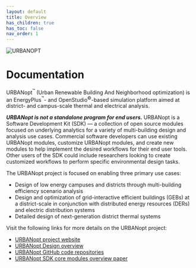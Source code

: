 ```yaml
---
layout: default
title: Overview
has_children: true
has_toc: false
nav_order: 1
---
```


![URBANOPT](doc_files/URBANopt-Logo-Stacked-2Color.png)

# Documentation

URBANopt<sup>&trade;</sup> (Urban Renewable Building And Neighborhood optimization) is an EnergyPlus<sup>&trade;</sup>- and OpenStudio<sup>&copy;</sup>-based simulation platform aimed at district- and campus-scale thermal and electrical analysis.

**_URBANopt is not a standalone program for end users._** URBANopt is a Software Development Kit (SDK) &mdash; a collection of open source modules focused on underlying analytics for a variety of multi-building design and analysis use cases. Commercial software developers can use existing URBANopt modules, customize URBANopt modules, and create new modules to help implement the desired workflows for their end user tools. Other users of the SDK could include researchers looking to create customized workflows to perform specific environmental design tasks.

The URBANopt project is focused on enabling three primary use cases:

- Design of low energy campuses and districts through multi-building efficiency scenario analysis 
- Design and optimization of grid-interactive efficient buildings (GEBs) at a district-scale in conjunction with distributed energy resources (DERs) and electric distribution systems
- Detailed design of next-generation district thermal systems

Visit the following links for more details on the URBANopt project:
- [URBANopt project website](https://www.energy.gov/eere/buildings/urbanopt) 
- [URBANopt Design overview](doc_files/design_doc.md)
- [URBANopt GitHub code repositories](https://github.com/urbanopt)
- [URBANopt SDK core modules overview paper](https://www.nrel.gov/docs/fy21osti/76781.pdf)
